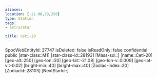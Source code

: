 ```yaml
---
aliases: 
location: [-21.08,30,250]
type: Station
tags:
- astro/Star

title: Ceti-20
---
```

SpocWebEntityId: 27747
isDeleted: false
isReadOnly: false
confidential: public
[star-class::M1]
[star-class-id::28193]
[Mass-sol::]
[name::Ceti-20]
[geo-alt::250]
[geo-lon::30]
[geo-lat::-21.08]
[geo-lon-v::0.009]
[geo-lat-v::-0.02]
[bright-min::40]
[bright-max::40]
[Zodiac-index::20]
[ZodiacId::28103]
[NextStarId::]



